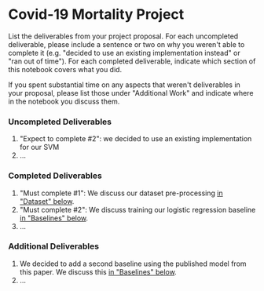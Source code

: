 # Covid-19 Mortality Project

List the deliverables from your project proposal. For each uncompleted deliverable, please include a sentence or two on why you weren't able to complete it (e.g. "decided to use an existing implementation instead" or "ran out of time"). For each completed deliverable, indicate which section of this notebook covers what you did.

If you spent substantial time on any aspects that weren't deliverables in your proposal, please list those under "Additional Work" and indicate where in the notebook you discuss them.

### Uncompleted Deliverables
1. "Expect to complete #2": we decided to use an existing implementation for our SVM
2. ...


### Completed Deliverables
1. "Must complete #1": We discuss our dataset pre-processing [in "Dataset" below](#scrollTo=zFq-_D0khnhh&line=10&uniqifier=1).
2. "Must complete #2": We discuss training our logistic regression baseline [in "Baselines" below](#scrollTo=oMyqHUa0jUw7&line=5&uniqifier=1).
3. ...


### Additional Deliverables
1. We decided to add a second baseline using the published model from this paper. We discuss this [in "Baselines" below](#scrollTo=oMyqHUa0jUw7&line=5&uniqifier=1).
2. ...

